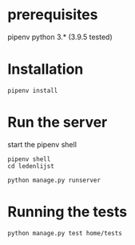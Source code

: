 # prerequisites

  pipenv
  python 3.* (3.9.5 tested)

# Installation

```
pipenv install
```

# Run the server

start the pipenv shell
```
pipenv shell
cd ledenlijst
```
```
python manage.py runserver
```

# Running the tests
```
python manage.py test home/tests
```
